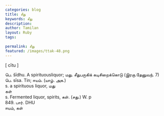```yaml
---
categories: blog
title: சீது
keywords: சீது
description: 
author: Tamilan
layout: Ruby
tags: 
 
permalink: சீது
featured: /images/ttak-48.png
---
```

  
[ cītu ]  
  
பெ. šīdhu. A spirituousliquor; மது. சீதுபருகிக் கடிசிறைக்கொடு (இரகு.தேனுவந். 7)  
பெ. sīsa. Tin; ஈயம். (யாழ். அக.)  
s. a spirituous liquor, மது  
கள்  
s. Fermented liquor, spirits, கள். (சது.) W. p  
849. பார். DHU  
ஈயம், கள்